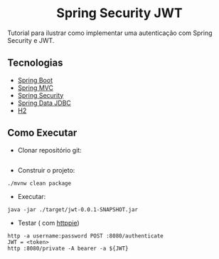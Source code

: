 <h1 align="center">
    Spring Security JWT
</h1>

Tutorial para ilustrar como implementar uma autenticação com Spring Security e JWT.

## Tecnologias

- [Spring Boot](https://spring.io/projects/spring-boot)
- [Spring MVC](https://docs.spring.io/spring-framework/reference/web/webmvc.html)
- [Spring Security](https://spring.io/projects/spring-security)
- [Spring Data JDBC](https://spring.io/projects/spring-data-jdbc)
- [H2](https://www.h2database.com)

## Como Executar
- Clonar repositório git:
```
```

- Construir o projeto:
```
./mvnw clean package
```

- Executar:
```
java -jar ./target/jwt-0.0.1-SNAPSHOT.jar
```

- Testar ( com [httppie](https://httpie.io))
```
http -a username:password POST :8080/authenticate
JWT = <token>
http :8080/private -A bearer -a ${JWT}
```